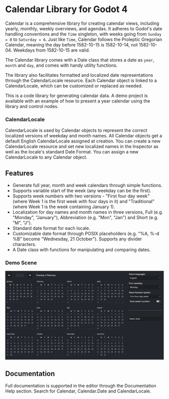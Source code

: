 # Calendar Library for Godot 4

Calendar is a comprehensive library for creating calendar views, including yearly, monthly, weekly overviews, and agendas. It adheres to Godot's date handling conventions and the `Time` singleton, with weeks going from `Sunday = 0` to `Saturday = 6`. Just like `Time`, Calendar follows the Proleptic Gregorian Calendar, meaning the day before 1582-10-15 is 1582-10-14, not 1582-10-04. Weekdays from 1582-10-15 are valid.

The Calendar library comes with a Date class that stores a date as `year`, `month` and `day`, and comes with handy utility functions.

The library also facilitates formatted and localized date representations through the CalendarLocale resource. Each Calendar object is linked to a CalendarLocale, which can be customized or replaced as needed.

This is a code library for generating calendar data. A demo project is available with an example of how to present a year calendar using the library and control nodes.


### CalendarLocale
CalendarLocale is used by Calendar objects to represent the correct localized versions of weekday and month names. All Calendar objects get a default English CalendarLocale assigned at creation. You can create a new CalendarLocale resource and set new localized names in the Inspector as well as the locale's standard Date Format. You can assign a new CalendarLocale to any Calendar object.


## Features
- Generate full year, month and week calendars through simple functions.
- Supports variable start of the week (any weekday can be the first).
- Supports week numbers with two versions - "First four day week" (where Week 1 is the first week with four days in it) and "Traditional" (where Week 1 is the week containing January 1).
- Localization for day names and month names in three versions, Full (e.g. "Monday", "January"), Abbreviation (e.g. "Mon", "Jan") and Short (e.g. "M", "J").
- Standard date format for each locale.
- Customizable date format through POSIX placeholders (e.g. "%A, %-d %B" become "Wednesday, 21 October"). Supports any divider characters.
- A Date class with functions for manipulating and comparing dates.


### Demo Scene
![Calendar Library](./docs/calendar_library_screen.png)


## Documentation
Full documentation is supported in the editor through the Documentation Help section. Search for Calendar, Calendar.Date and CalendarLocale.
